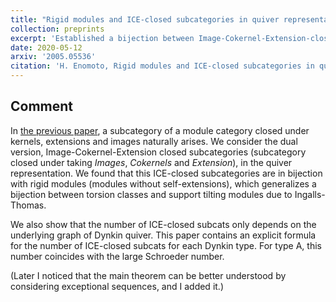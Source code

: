 ```yaml
---
title: "Rigid modules and ICE-closed subcategories in quiver representations"
collection: preprints
excerpt: 'Established a bijection between Image-Cokernel-Extension-closed (ICE-closed) subcats in mod kQ and rigid kQ-modules'
date: 2020-05-12
arxiv: '2005.05536'
citation: 'H. Enomoto, Rigid modules and ICE-closed subcategories in quiver representations, arXiv:2005.05536.'
---
```


## Comment
In [the previous paper](/papers/mbrick/), a subcategory of a module category closed under kernels, extensions and images naturally arises. We consider the dual version, Image-Cokernel-Extension closed subcategories (subcategory closed under taking *Images*, *Cokernels* and *Extension*), in the quiver representation. We found that this ICE-closed subcategories are in bijection with rigid modules (modules without self-extensions), which generalizes a bijection between torsion classes and support tilting modules due to Ingalls-Thomas.

We also show that the number of ICE-closed subcats only depends on the underlying graph of Dynkin quiver. This paper contains an explicit formula for the number of ICE-closed subcats for each Dynkin type. For type A, this number coincides with the large Schroeder number.

(Later I noticed that the main theorem can be better understood by considering exceptional sequences, and I added it.)
